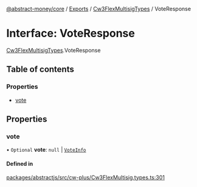 [@abstract-money/core](../README.md) / [Exports](../modules.md) / [Cw3FlexMultisigTypes](../modules/Cw3FlexMultisigTypes.md) / VoteResponse

# Interface: VoteResponse

[Cw3FlexMultisigTypes](../modules/Cw3FlexMultisigTypes.md).VoteResponse

## Table of contents

### Properties

- [vote](Cw3FlexMultisigTypes.VoteResponse.md#vote)

## Properties

### vote

• `Optional` **vote**: ``null`` \| [`VoteInfo`](Cw3FlexMultisigTypes.VoteInfo.md)

#### Defined in

[packages/abstractjs/src/cw-plus/Cw3FlexMultisig.types.ts:301](https://github.com/AbstractSDK/frontend/blob/07410073/packages/abstractjs/src/cw-plus/Cw3FlexMultisig.types.ts#L301)
